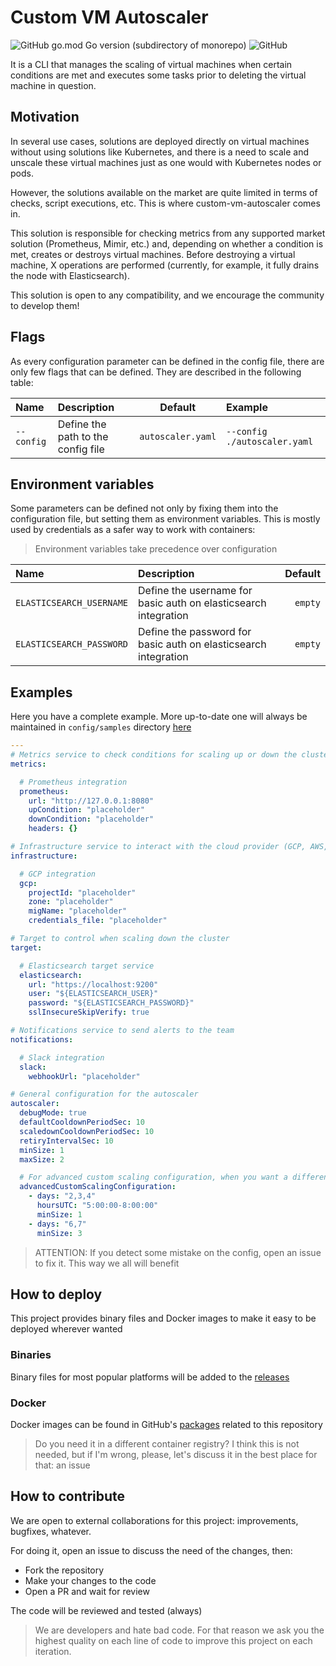 # Custom VM Autoscaler

![GitHub go.mod Go version (subdirectory of monorepo)](https://img.shields.io/github/go-mod/go-version/freepik-company/custom-vm-autoscaler)
![GitHub](https://img.shields.io/github/license/freepik-company/custom-vm-autoscaler)

It is a CLI that manages the scaling of virtual machines when certain conditions are met and executes some tasks prior to deleting the virtual machine in question.

## Motivation

In several use cases, solutions are deployed directly on virtual machines without using solutions like Kubernetes, and there is a need to scale and unscale these virtual machines just as one would with Kubernetes nodes or pods.

However, the solutions available on the market are quite limited in terms of checks, script executions, etc. This is where custom-vm-autoscaler comes in.

This solution is responsible for checking metrics from any supported market solution (Prometheus, Mimir, etc.) and, depending on whether a condition is met, creates or destroys virtual machines. Before destroying a virtual machine, X operations are performed (currently, for example, it fully drains the node with Elasticsearch).

This solution is open to any compatibility, and we encourage the community to develop them!

## Flags

As every configuration parameter can be defined in the config file, there are only few flags that can be defined.
They are described in the following table:

| Name          | Description                        |      Default      | Example                      |
|:--------------|:-----------------------------------|:-----------------:|:-----------------------------|
| `--config`    | Define the path to the config file | `autoscaler.yaml` | `--config ./autoscaler.yaml` |

## Environment variables

Some parameters can be defined not only by fixing them into the configuration file, but setting them as environment
variables. This is mostly used by credentials as a safer way to work with containers:

> Environment variables take precedence over configuration

| Name                      | Description                                                          | Default | 
|:--------------------------|:---------------------------------------------------------------------|--------:|
| `ELASTICSEARCH_USERNAME`  | Define the username for basic auth on elasticsearch integration      | `empty` |
| `ELASTICSEARCH_PASSWORD`  | Define the password for basic auth on elasticsearch integration      | `empty` |

## Examples

Here you have a complete example. More up-to-date one will always be maintained in 
`config/samples` directory [here](./config/samples)

```yaml
---
# Metrics service to check conditions for scaling up or down the cluster
metrics:

  # Prometheus integration
  prometheus:
    url: "http://127.0.0.1:8080"
    upCondition: "placeholder"
    downCondition: "placeholder"
    headers: {}

# Infrastructure service to interact with the cloud provider (GCP, AWS, etc.)
infrastructure:

  # GCP integration
  gcp:
    projectId: "placeholder"
    zone: "placeholder"
    migName: "placeholder"
    credentials_file: "placeholder"

# Target to control when scaling down the cluster
target:

  # Elasticsearch target service
  elasticsearch:
    url: "https://localhost:9200"
    user: "${ELASTICSEARCH_USER}"
    password: "${ELASTICSEARCH_PASSWORD}"
    sslInsecureSkipVerify: true

# Notifications service to send alerts to the team
notifications:

  # Slack integration
  slack:
    webhookUrl: "placeholder"

# General configuration for the autoscaler
autoscaler:
  debugMode: true
  defaultCooldownPeriodSec: 10
  scaledownCooldownPeriodSec: 10
  retiryIntervalSec: 10
  minSize: 1
  maxSize: 2

  # For advanced custom scaling configuration, when you want a different minSize and maxSize nodes for specific moments
  advancedCustomScalingConfiguration:
    - days: "2,3,4"
      hoursUTC: "5:00:00-8:00:00"
      minSize: 1
    - days: "6,7"
      minSize: 3
```

> ATTENTION:
> If you detect some mistake on the config, open an issue to fix it. This way we all will benefit

## How to deploy

This project provides binary files and Docker images to make it easy to be deployed wherever wanted

### Binaries

Binary files for most popular platforms will be added to the [releases](https://github.com/freepik-company/custom-vm-autoscaler/releases)

### Docker

Docker images can be found in GitHub's [packages](https://github.com/freepik-company/custom-vm-autoscaler/pkgs/container/custom-vm-autoscaler) 
related to this repository

> Do you need it in a different container registry? I think this is not needed, but if I'm wrong, please, let's discuss 
> it in the best place for that: an issue

## How to contribute

We are open to external collaborations for this project: improvements, bugfixes, whatever.

For doing it, open an issue to discuss the need of the changes, then:

- Fork the repository
- Make your changes to the code
- Open a PR and wait for review

The code will be reviewed and tested (always)

> We are developers and hate bad code. For that reason we ask you the highest quality
> on each line of code to improve this project on each iteration.